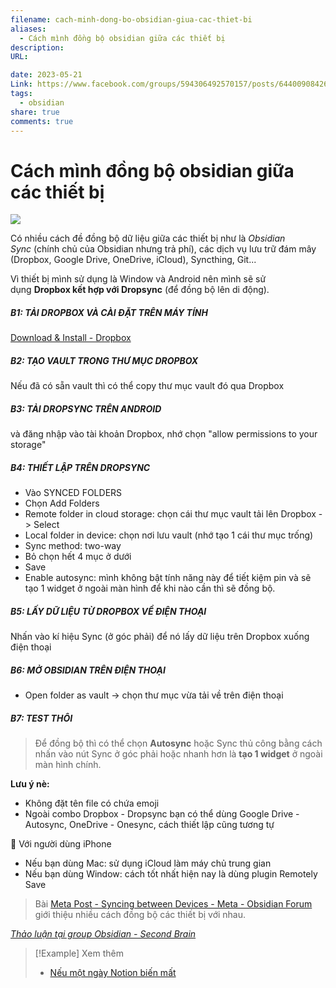 ```yaml
---
filename: cach-minh-dong-bo-obsidian-giua-cac-thiet-bi
aliases:
  - Cách mình đồng bộ obsidian giữa các thiết bị
description: 
URL: 

date: 2023-05-21
Link: https://www.facebook.com/groups/594306492570157/posts/644009084266564
tags:
  - obsidian
share: true
comments: true
---
```

# Cách mình đồng bộ obsidian giữa các thiết bị

![](https://i.imgur.com/dr0JHdK.jpg)


Có nhiều cách đề đồng bộ dữ liệu giữa các thiết bị như là _Obsidian Sync_ (chính chủ của Obsidian nhưng trả phí), các dịch vụ lưu trữ đám mây (Dropbox, Google Drive, OneDrive, iCloud), Syncthing, Git...

Vì thiết bị mình sử dụng là Window và Android nên mình sẽ sử dụng **Dropbox kết hợp với Dropsync** (để đồng bộ lên di động).

##### B1: TẢI DROPBOX VÀ CÀI ĐẶT TRÊN MÁY TÍNH

[Download & Install - Dropbox](https://www.dropbox.com/install)

##### B2: TẠO VAULT TRONG THƯ MỤC DROPBOX

Nếu đã có sẵn vault thì có thể copy thư mục vault đó qua Dropbox

##### B3: TẢI DROPSYNC TRÊN ANDROID

và đăng nhập vào tài khoản Dropbox, nhớ chọn "allow permissions to your storage"

##### B4: THIẾT LẬP TRÊN DROPSYNC

- Vào SYNCED FOLDERS  
- Chọn Add Folders  
- Remote folder in cloud storage: chọn cái thư mục vault tải lên Dropbox -> Select  
- Local folder in device: chọn nơi lưu vault (nhớ tạo 1 cái thư mục trống)  
- Sync method: two-way  
- Bỏ chọn hết 4 mục ở dưới  
- Save  
- Enable autosync: mình không bật tính năng này để tiết kiệm pin và sẽ tạo 1 widget ở ngoài màn hình để khi nào cần thì sẽ đồng bộ.

##### B5: LẤY DỮ LIỆU TỪ DROPBOX VỀ ĐIỆN THOẠI

Nhấn vào kí hiệu Sync (ở góc phải) để nó lấy dữ liệu trên Dropbox xuống điện thoại

##### B6: MỞ OBSIDIAN TRÊN ĐIỆN THOẠI

- Open folder as vault -> chọn thư mục vừa tải về trên điện thoại

##### B7: TEST THÔI  

> Để đồng bộ thì có thể chọn **Autosync** hoặc Sync thủ công bằng cách nhấn vào nút Sync ở góc phải hoặc nhanh hơn là **tạo 1 widget** ở ngoài màn hình chính.

**Lưu ý nè:**

- Không đặt tên file có chứa emoji
- Ngoài combo Dropbox - Dropsync bạn có thể dùng Google Drive - Autosync, OneDrive - Onesync, cách thiết lập cũng tương tự

🍏 Với người dùng iPhone

- Nếu bạn dùng Mac: sử dụng iCloud làm máy chủ trung gian
- Nếu bạn dùng Window: cách tốt nhất hiện nay là dùng plugin Remotely Save

> Bài [Meta Post - Syncing between Devices - Meta - Obsidian Forum](https://forum.obsidian.md/t/meta-post-syncing-between-devices/20983) giới thiệu nhiều cách đồng bộ các thiết bị với nhau.

*[Thảo luận tại group Obsidian - Second Brain](https://www.facebook.com/groups/594306492570157/posts/644009084266564/)*

> [!Example] Xem thêm
> - [Nếu một ngày Notion biến mất](./neu-mot-ngay-notion-bien-mat.md)